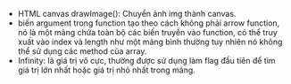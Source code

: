 - HTML canvas drawImage(): Chuyển ảnh img thành canvas.
- biến argument trong function tạo theo cách không phải arrow function, nó là một mảng chứa toàn bộ các biến truyền vào function, có thể truy xuất vào index và  length như một mảng bình thường tuy nhiên nó không thể sử dụng các method của array.
- Infinity: là giá trị vô cực, thường được sử dụng làm flag đầu tiên để tìm giá trị lớn nhất hoặc giá trị nhỏ nhất trong mảng.